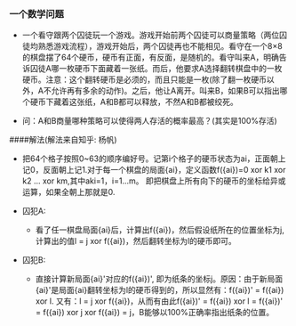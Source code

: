 ### 一个数学问题

+ 一个看守跟两个囚徒玩一个游戏。游戏开始前两个囚徒可以商量策略（两位囚徒均熟悉游戏流程），游戏开始后，两个囚徒再也不能相见。看守在一个8×8的棋盘摆了64个硬币，硬币有正面，有反面，是随机的。看守叫来A，明确告诉囚徒A哪一枚硬币下面藏着一张纸。而后，他要求A选择翻转棋盘中的一枚硬币。注意：这个翻转硬币是必须的，而且只能是一枚(除了翻一枚硬币以外，A不允许再有多余的动作)。之后，他让A离开。叫来B，如果B可以指出哪个硬币下藏着这张纸，A和B都可以释放，不然A和B都被绞死。

+ 问：A和B商量哪种策略可以使得两人存活的概率最高？(其实是100%存活)

####解法(解法来自知乎: 杨帆)

+ 把64个格子按照0~63的顺序编好号。记第i个格子的硬币状态为ai，正面朝上记0，反面朝上记1.对于每一个棋盘的局面{ai}，定义函数f({ai})=0 xor k1 xor k2 ... xor km,其中aki=1，i=1...m。 即把棋盘上所有向下的硬币的坐标给异或运算，如果全朝上那就是0. 
+ 囚犯A:
    * 看了任一棋盘局面{ai}后，计算出f({ai})，然后假设纸所在的位置坐标为j, 计算出的值l = j xor f({ai})，然后翻转坐标为l的硬币即可。

+ 囚犯B:
    * 直接计算新局面{ai}'对应的f({ai})', 即为纸条的坐标j。原因：由于新局面{ai}'是局面{ai}翻转坐标为l的硬币得到的，所以显然有：f({ai})' = f({ai}) xor l. 又有：l = j xor f({ai})，从而有由此f({ai})' = f({ai}) xor l = f({ai})' = f({ai}) xor j xor f({ai}) = j，B能够以100%正确率指出纸条的位置。

